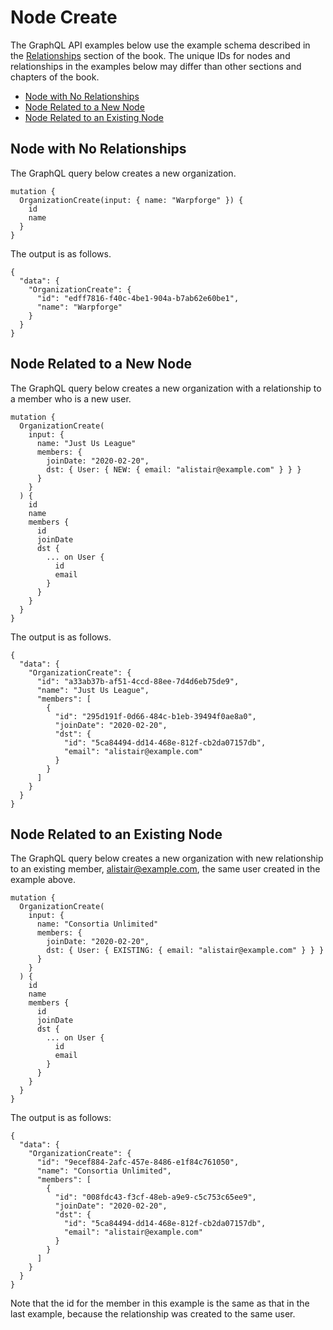 # Node Create

The GraphQL API examples below use the example schema described in the [Relationships](../configuration/relationships.html) section of the book. The unique IDs for nodes and relationships  in the examples below may differ than other sections and chapters of the book.

* [Node with No Relationships](#node-with-no-relationships)
* [Node Related to a New Node](#node-related-to-a-new-node)
* [Node Related to an Existing Node](#node-related-to-an-existing-node)

## Node with No Relationships

The GraphQL query below creates a new organization.

```
mutation {
  OrganizationCreate(input: { name: "Warpforge" }) {
    id
    name
  }
}
```

The output is as follows.

```
{
  "data": {
    "OrganizationCreate": {
      "id": "edff7816-f40c-4be1-904a-b7ab62e60be1",
      "name": "Warpforge"
    }
  }
}
```

## Node Related to a New Node

The GraphQL query below creates a new organization with a relationship to a member who is a new user.

```
mutation {
  OrganizationCreate(
    input: {
      name: "Just Us League"
      members: {
        joinDate: "2020-02-20",
        dst: { User: { NEW: { email: "alistair@example.com" } } }
      }
    }
  ) {
    id
    name
    members {
      id
      joinDate
      dst {
        ... on User {
          id
          email
        }
      }
    }
  }
}
```

The output is as follows.

```
{
  "data": {
    "OrganizationCreate": {
      "id": "a33ab37b-af51-4ccd-88ee-7d4d6eb75de9",
      "name": "Just Us League",
      "members": [
        {
          "id": "295d191f-0d66-484c-b1eb-39494f0ae8a0",
          "joinDate": "2020-02-20",
          "dst": {
            "id": "5ca84494-dd14-468e-812f-cb2da07157db",
            "email": "alistair@example.com"
          }
        }
      ]
    }
  }
}
```

## Node Related to an Existing Node

The GraphQL query below creates a new organization with new relationship to an existing member, alistair@example.com, the same user created in the example above.

```
mutation {
  OrganizationCreate(
    input: {
      name: "Consortia Unlimited"
      members: {
        joinDate: "2020-02-20",
        dst: { User: { EXISTING: { email: "alistair@example.com" } } }
      }
    }
  ) {
    id
    name
    members {
      id
      joinDate
      dst {
        ... on User {
          id
          email
        }
      }
    }
  }
}
```

The output is as follows:

```
{
  "data": {
    "OrganizationCreate": {
      "id": "9ecef884-2afc-457e-8486-e1f84c761050",
      "name": "Consortia Unlimited",
      "members": [
        {
          "id": "008fdc43-f3cf-48eb-a9e9-c5c753c65ee9",
          "joinDate": "2020-02-20",
          "dst": {
            "id": "5ca84494-dd14-468e-812f-cb2da07157db",
            "email": "alistair@example.com"
          }
        }
      ]
    }
  }
}
```

Note that the id for the member in this example is the same as that in the last example, because the relationship was created to the same user.
